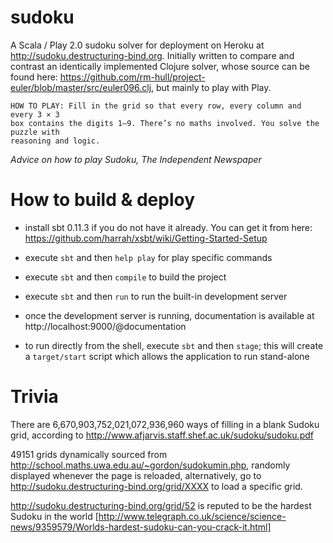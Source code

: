 sudoku
======

A Scala / Play 2.0 sudoku solver for deployment on Heroku at http://sudoku.destructuring-bind.org. 
Initially written to compare and contrast an identically implemented Clojure
solver, whose source can be found here: 
https://github.com/rm-hull/project-euler/blob/master/src/euler096.clj,
but mainly to play with Play.

    HOW TO PLAY: Fill in the grid so that every row, every column and every 3 × 3
    box contains the digits 1–9. There’s no maths involved. You solve the puzzle with
    reasoning and logic.

_Advice on how to play Sudoku, The Independent Newspaper_

How to build & deploy
=====================

* install sbt 0.11.3  if you do not have it already. You can get it from
  here: https://github.com/harrah/xsbt/wiki/Getting-Started-Setup
 
* execute `sbt` and then `help play` for play specific commands

* execute `sbt` and then `compile` to build the project

* execute `sbt` and then `run` to run the built-in development server

* once the development server is running, documentation is available
  at http://localhost:9000/@documentation

* to run directly from the shell, execute `sbt` and then `stage`; this will
  create a `target/start` script which allows the application to run stand-alone

Trivia
======

There are 6,670,903,752,021,072,936,960 ways of filling in a blank Sudoku 
grid, according to http://www.afjarvis.staff.shef.ac.uk/sudoku/sudoku.pdf

49151 grids dynamically sourced from http://school.maths.uwa.edu.au/~gordon/sudokumin.php,
randomly displayed whenever the page is reloaded, alternatively, go to 
http://sudoku.destructuring-bind.org/grid/XXXX to load a specific grid.

http://sudoku.destructuring-bind.org/grid/52 is reputed to be the hardest 
Sudoku in the world [http://www.telegraph.co.uk/science/science-news/9359579/Worlds-hardest-sudoku-can-you-crack-it.html]
